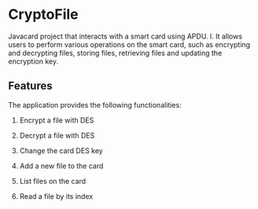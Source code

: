 # CryptoFile

Javacard project that interacts with a smart card using APDU. l. It allows users to perform various operations on the smart card, such as encrypting and decrypting files, storing files, retrieving files and updating the encryption key.



## Features

The application provides the following functionalities:

1. Encrypt a file with DES

2. Decrypt a file with DES

3. Change the card DES key

4. Add a new file to the card

5. List files on the card

6. Read a file by its index
